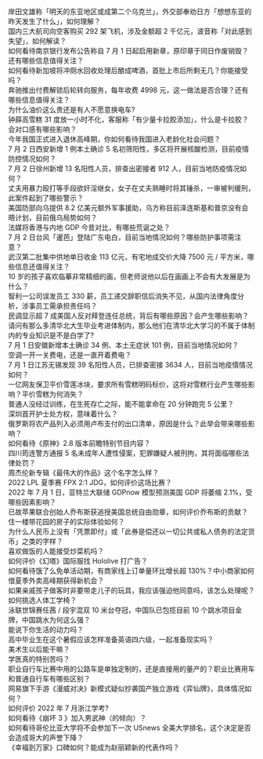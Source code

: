 岸田文雄称「明天的东亚地区或成第二个乌克兰」，外交部奉劝日方「想想东亚的昨天发生了什么」，如何理解？  
国内三大航司向空客购买 292 架飞机，涉及金额超 2 千亿元，波音称「对此感到失望」，如何解读？  
如何看待南京银行发布公告称自 7 月 1 日起启用新章，原印章于同日作废销毁？还有哪些信息值得关注？  
如何看待新加坡将冲厕水回收处理后酿成啤酒，首批上市后所剩无几？你能接受吗？  
奔驰推出付费解锁后轮转向服务，每年收费 4998 元，这一做法是否合理？还有哪些信息值得关注？  
为什么油价这么贵还是有人不愿意换电车?  
钟薛高雪糕 31 度放一小时不化，客服称「有少量卡拉胶添加」，什么是卡拉胶？会对口感有哪些影响？  
今年我国正式进入退休高峰期，你如何看待我国进入老龄化社会问题？  
7 月 2 日西安新增 1 例本土确诊 5 名初筛阳性，多区将开展核酸检测，目前疫情防控情况如何？  
7 月 2 日徐州新增 13 名阳性人员，排查出密接者 912 人，目前当地防疫情况如何？  
丈夫用暴力殴打等手段欲奸淫继女，女子在丈夫熟睡时将其锤杀，一审被判缓刑，此案件起到了哪些警示？  
美国防部向乌提供 8.2 亿美元额外军事援助，乌方称目前泽连斯基和普京没有会晤计划，目前俄乌局势如何？  
法媒将香港与内地 GDP 今昔对比，有哪些荒诞之处？  
7 月 2 日台风「暹芭」登陆广东电白，目前当地情况如何？哪些防护事项需注意？  
武汉第二批集中供地单日收金 113 亿元，有宅地成交价大降 7500 元 / 平方米，哪些信息还值得关注？  
10 岁的孩子喜欢临摹非常精细的画，但老师说他以后在画画上不会有大发展是为什么？  
智利一公司误发员工 330 薪，员工递交辞职信后消失不见，从国内法律角度分析，涉事员工需承担责任吗？  
民调显示超 7 成美国人反对拜登连任总统，背后有哪些原因？会产生哪些影响？  
请问有那么多清华北大生毕业考进体制内，那么他们在清华北大学习的不属于体制内的专业知识是不是白学了?  
7 月 1 日安徽新增本土确诊 34 例、本土无症状 101 例，目前当地情况如何？  
空调一开一关费电，还是一直开着费电？  
7 月 1 日江苏无锡发现 39 名阳性人员，已排查密接 3634 人，目前当地疫情情况如何？  
一亿网友保卫平价雪莲冰块，要求所有雪糕明码标价，这将对雪糕行业产生哪些影响？平价雪糕为何消失？  
普通人没经过训练，在生死存亡之际，能不能拿命在 20 分钟跑完 5 公里？  
深圳首开护士处方权，意味着什么？  
俄罗斯将农产品列入必须用卢布支付的出口清单，原因是什么？此举会带来哪些影响？  
如何看待《原神》2.8 版本前瞻特别节目内容？  
四川筠连警方通报 5 名未成年人遭性侵案，犯罪嫌疑人被刑拘，其将面临哪些法律处罚？  
周杰伦新专辑《最伟大的作品》这个名字怎么样？  
2022 LPL 夏季赛 FPX 2:1 JDG，如何评价这场比赛？  
2022 年 7 月 1 日，亚特兰大联储 GDPnow 模型预测美国 GDP 将萎缩 2.1%，受哪些因素影响？  
已故苹果联合创始人乔布斯获追授美国总统自由勋章，如何评价乔布斯的贡献？  
住一楼带花园的房子的实际体验如何？  
为什么人民币上没有「凭票即付」或「此券是偿还以一切公共或私人债务的法定货币」之类的字样？  
喜欢做饭的人能接受炒菜机吗？  
如何评价《幻塔》国际服找 Hololive 打广告？  
如何看待饿了么免单活动期，有商家线上订单量环比增长超 130%？中小商家如何借夏季外卖高峰期获得新机会？  
如果亲戚孩子做客时非要带走儿子的玩具，我应该强迫他同意吗，该怎么处理呢？  
如何挑选人体工学椅？  
泳联世锦赛任茜 / 段宇混双 10 米台夺冠，中国队已包揽目前 10 个跳水项目金牌，中国跳水为何这么强？  
能说下你生活的动力吗？  
高中毕业生在这个暑假应该怎样准备英语四六级，一起准备现实吗？  
美术生以后能干嘛？  
学医真的特别苦吗？  
职业自行车比赛中用的公路车是单独定制的，还是直接用的量产的？职业比赛用车和普通自行车有哪些区别？  
网易旗下手游《漫威对决》新模式疑似抄袭国产独立游戏《弈仙牌》，具体情况如何？  
如何评价 2022 年 7 月浙江学考?  
如何看待《崩坏 3 》加入男武神（的倾向）？  
如何看待哥伦比亚大学将不会参加下一次 USnews 全美大学排名，这个决定是否会造成哥大的声誉下降？  
《幸福到万家》口碑如何？能成为赵丽颖新的代表作吗？  

